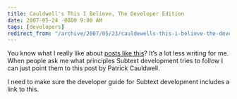 ```yaml
---
title: Cauldwell's This I Believe, The Developer Edition
date: 2007-05-24 -0800 9:00 AM
tags: [developers]
redirect_from: "/archive/2007/05/23/cauldewells-this-i-believe-the-developer-edition.aspx/"
---
```


You know what I really like about [posts like
this](http://www.cauldwell.net/patrick/blog/ThisIBelieveTheDeveloperEdition.aspx "This I believe... the developer edition")?
It’s a lot less writing for me. When people ask me what principles
Subtext development tries to follow I can just point them to this post
by Patrick Cauldwell.

I need to make sure the developer guide for Subtext development includes
a link to this.

